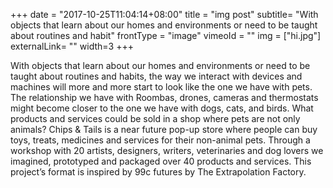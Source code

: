 +++
date = "2017-10-25T11:04:14+08:00"
title = "img post"
subtitle= "With objects that learn about our homes and environments or need to be taught about routines and habit"
frontType = "image"
vimeoId = ""
img = ["hi.jpg"]
externalLink= ""
width=3
+++

With objects that learn about our homes and environments or need to be taught about routines and habits, the way we interact with devices and machines will more and more start to look like the one we have with pets.
The relationship we have with Roombas, drones, cameras and thermostats might become closer to the one we have with dogs, cats, and birds. What products and services could be sold in a shop where pets are not only animals?
Chips & Tails is a near future pop-up store where people can buy toys, treats, medicines and services for their non-animal pets.  Through a workshop with 20 artists, designers, writers, veterinaries and dog lovers we imagined, prototyped and packaged over 40 products and services.
This project’s format is inspired by 99c futures by The Extrapolation Factory.
